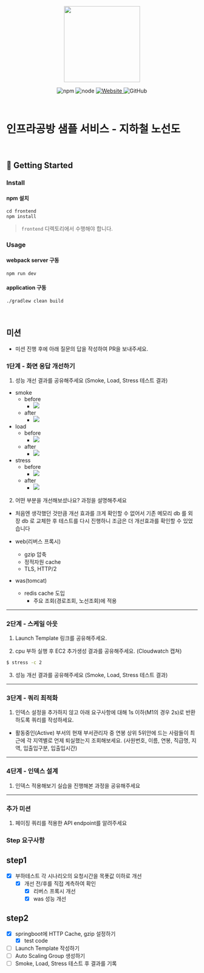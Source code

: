 <p align="center">
    <img width="200px;" src="https://raw.githubusercontent.com/woowacourse/atdd-subway-admin-frontend/master/images/main_logo.png"/>
</p>
<p align="center">
  <img alt="npm" src="https://img.shields.io/badge/npm-%3E%3D%205.5.0-blue">
  <img alt="node" src="https://img.shields.io/badge/node-%3E%3D%209.3.0-blue">
  <a href="https://edu.nextstep.camp/c/R89PYi5H" alt="nextstep atdd">
    <img alt="Website" src="https://img.shields.io/website?url=https%3A%2F%2Fedu.nextstep.camp%2Fc%2FR89PYi5H">
  </a>
  <img alt="GitHub" src="https://img.shields.io/github/license/next-step/atdd-subway-service">
</p>

<br>

# 인프라공방 샘플 서비스 - 지하철 노선도

<br>

## 🚀 Getting Started

### Install

#### npm 설치

```
cd frontend
npm install
```

> `frontend` 디렉토리에서 수행해야 합니다.

### Usage

#### webpack server 구동

```
npm run dev
```

#### application 구동

```
./gradlew clean build
```

<br>

## 미션

* 미션 진행 후에 아래 질문의 답을 작성하여 PR을 보내주세요.

### 1단계 - 화면 응답 개선하기

1. 성능 개선 결과를 공유해주세요 (Smoke, Load, Stress 테스트 결과)

- smoke
    - before
        - <img src="./docs/before/smoke.png">
    - after
        - <img src="./docs/after/smoke.png">
- load
    - before
        - <img src="docs/before/load.png">
    - after
        - <img src="./docs/after/load.png">
- stress
    - before
        - <img src="./docs/before/stress.png">
    - after
        - <img src="./docs/after/stress.png">

2. 어떤 부분을 개선해보셨나요? 과정을 설명해주세요

- 처음엔 생각했던 것만큼 개선 효과를 크게 확인할 수 없어서 기존 메모리 db 를 외장 db 로 교체한 후 테스트를 다시 진행하니 조금은 더 개선효과를 확인할 수 있었습니다

- web(리버스 프록시)
    - gzip 압축
    - 정적자원 cache
    - TLS, HTTP/2
- was(tomcat)
    - redis cache 도입
        - 주요 조회(경로조회, 노선조회)에 적용

---

### 2단계 - 스케일 아웃

1. Launch Template 링크를 공유해주세요.

2. cpu 부하 실행 후 EC2 추가생성 결과를 공유해주세요. (Cloudwatch 캡쳐)

```sh
$ stress -c 2
```

3. 성능 개선 결과를 공유해주세요 (Smoke, Load, Stress 테스트 결과)

---

### 3단계 - 쿼리 최적화

1. 인덱스 설정을 추가하지 않고 아래 요구사항에 대해 1s 이하(M1의 경우 2s)로 반환하도록 쿼리를 작성하세요.

- 활동중인(Active) 부서의 현재 부서관리자 중 연봉 상위 5위안에 드는 사람들이 최근에 각 지역별로 언제 퇴실했는지 조회해보세요. (사원번호, 이름, 연봉, 직급명, 지역, 입출입구분, 입출입시간)

---

### 4단계 - 인덱스 설계

1. 인덱스 적용해보기 실습을 진행해본 과정을 공유해주세요

---

### 추가 미션

1. 페이징 쿼리를 적용한 API endpoint를 알려주세요

### Step 요구사항

## step1

-[x] 부하테스트 각 시나리오의 요청시간을 목푯값 이하로 개선
    -[x] 개선 전/후를 직접 계측하여 확인
        -[x] 리버스 프록시 개선
        -[x] was 성능 개선

## step2

-[x] springboot에 HTTP Cache, gzip 설정하기
    -[x] test code
-[ ] Launch Template 작성하기
-[ ] Auto Scaling Group 생성하기
-[ ] Smoke, Load, Stress 테스트 후 결과를 기록

